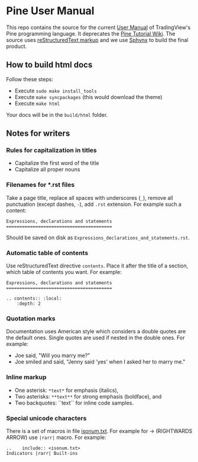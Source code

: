 # Pine User Manual

This repo contains the source for the current [User Manual](https://www.tradingview.com/pine-script-docs/en/v4/index.html) of TradingView's Pine programming language. It deprecates the [Pine Tutorial Wiki](https://www.tradingview.com/wiki/Pine_Script_Tutorial). The source uses [reStructuredText markup](https://docutils.sourceforge.io/docs/ref/rst/restructuredtext.html) and we use [Sphynx](https://www.sphinx-doc.org/en/master/) to build the final product.


## How to build html docs
Follow these steps:

* Execute `sudo make install_tools`
* Execute `make syncpackages` (this would download the theme)
* Execute `make html`

Your docs will be in the `build/html` folder.

## Notes for writers

### Rules for capitalization in titles
* Capitalize the first word of the title
* Capitalize all proper nouns

### Filenames for *.rst files
Take a page title, replace all spaces with underscores (`_`), remove all punctuation (except dashes, `-`), add `.rst` extension.
For example such a content:
```
Expressions, declarations and statements
========================================
```
Should be saved on disk as `Expressions_declarations_and_statements.rst`.

### Automatic table of contents
Use reStructuredText directive `contents`. Place it after the title of a section, which table of contents you want.
For example:
```
Expressions, declarations and statements
========================================

.. contents:: :local:
    :depth: 2
```

### Quotation marks
Documentation uses American style which considers a double quotes are the default ones. Single quotes are used if nested in the double ones. For example: 
* Joe said, "Will you marry me?"
* Joe smiled and said, "Jenny said 'yes' when I asked her to marry me."

### Inline markup
* One asterisk: `*text*` for emphasis (italics),
* Two asterisks: `**text**` for strong emphasis (boldface), and
* Two backquotes: &#96;&#96;text&#96;&#96; for inline code samples.

### Special unicode characters

There is a set of macros in file [isonum.txt](http://docutils.sourceforge.net/docs/ref/rst/definitions.html).
For example for &rarr; (RIGHTWARDS ARROW) use `|rarr|` macro. 
For example:
```
..    include:: <isonum.txt>
Indicators |rarr| Built-ins
```
